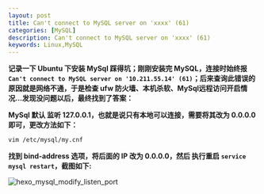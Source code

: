 ```yaml
---
layout: post
title: Can't connect to MySQL server on 'xxxx' (61)
categories: [MySQL]
description: Can't connect to MySQL server on 'xxxx' (61)
keywords: Linux,MySQL
---
```


**记录一下 Ubuntu 下安装 MySql 踩得坑；刚刚安装完 MySQL，连接时始终报 `Can't connect to MySQL server on '10.211.55.14' (61)`；后来查询此错误的原因就是网络不通，于是检查 ufw 防火墙、本机杀软、MySql远程访问开启情况...发现没问题以后，最终找到了答案：**

<!--more-->

**MySql 默认 监听 127.0.0.1，也就是说只有本地可以连接，需要将其改为 0.0.0.0 即可，更改方法如下：**

``` sh
vim /etc/mysql/my.cnf
```

**找到 bind-address 选项，将后面的 IP 改为 0.0.0.0，然后 执行重启 `service mysql restart`，截图如下:**

![hexo_mysql_modify_listen_port](http://cdn.mritd.me/markdown/hexo_mysql_modify_listen_port.png)
